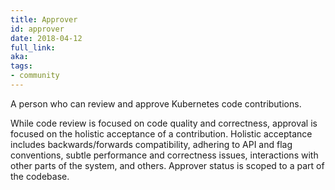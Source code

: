 ```yaml
---
title: Approver
id: approver
date: 2018-04-12
full_link: 
aka: 
tags:
- community 
---
```

 A person who can review and approve Kubernetes code contributions.

<!--more--> 

While code review is focused on code quality and correctness, approval is focused on the holistic acceptance of a contribution. Holistic acceptance includes backwards/forwards compatibility, adhering to API and flag conventions, subtle performance and correctness issues, interactions with other parts of the system, and others. Approver status is scoped to a part of the codebase.

